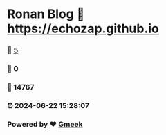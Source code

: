 # Ronan Blog :link: https://echozap.github.io 
### :page_facing_up: [5](https://echozap.github.io/tag.html) 
### :speech_balloon: 0 
### :hibiscus: 14767 
### :alarm_clock: 2024-06-22 15:28:07 
### Powered by :heart: [Gmeek](https://github.com/Meekdai/Gmeek)
